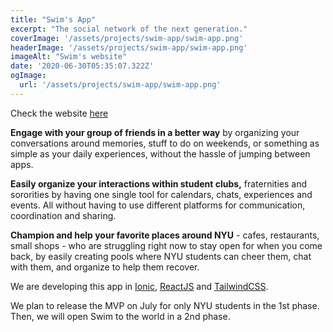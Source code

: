 ```yaml
---
title: "Swim's App"
excerpt: "The social network of the next generation."
coverImage: '/assets/projects/swim-app/swim-app.png'
headerImage: '/assets/projects/swim-app/swim-app.png'
imageAlt: "Swim's website"
date: '2020-06-30T05:35:07.322Z'
ogImage:
  url: '/assets/projects/swim-app/swim-app.png'
---
```


Check the website [here](https://swimapp.io/)

**Engage with your group of friends in a better way** by organizing your conversations around memories, stuff to do on weekends, or something as simple as your daily experiences, without the hassle of jumping between apps.

**Easily organize your interactions within student clubs,** fraternities and sororities by having one single tool for calendars, chats, experiences and events. All without having to use different platforms for communication, coordination and sharing.

**Champion and help your favorite places around NYU** - cafes, restaurants, small shops - who are struggling right now to stay open for when you come back, by easily creating pools where NYU students can cheer them, chat with them, and organize to help them recover.

We are developing this app in [Ionic](https://ionicframework.com/), [ReactJS](https://reactjs.org/) and [TailwindCSS](https://tailwindcss.com/).

We plan to release the MVP on July for only NYU students in the 1st phase. Then, we will open Swim to the world in a 2nd phase.
